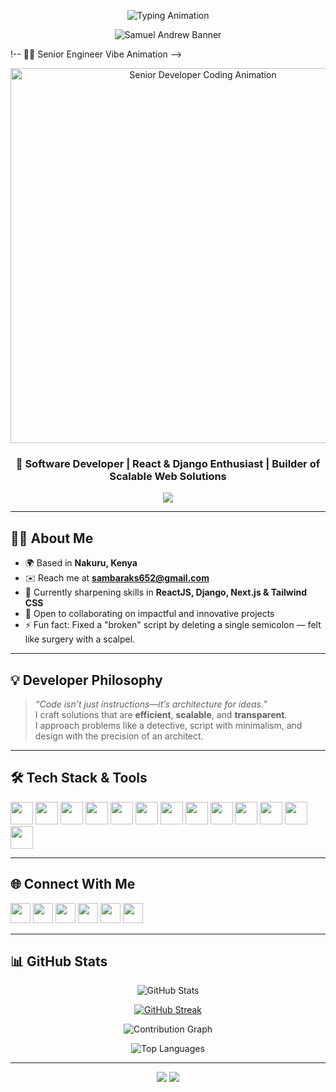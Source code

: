 <!-- Typing Animation Intro -->
<p align="center">
  <img src="https://readme-typing-svg.herokuapp.com?font=Fira+Code&weight=600&size=28&pause=1000&color=38BDAE&center=true&vCenter=true&width=600&lines=Hi+There!+👋;I'm+Samuel+Andrew;Software+Developer+%7C+Blockchain+Enthusiast;React+%26+Django+Lover;Building+Scalable+Web+Solutions" alt="Typing Animation" />
</p>



<!-- Gradient Waving Banner -->
<p align="center">
  <img src="https://capsule-render.vercel.app/api?type=waving&height=200&text=Samuel%20Andrew&fontAlign=50&fontAlignY=40&color=gradient" alt="Samuel Andrew Banner"/>
</p>

!-- 👨‍💻 Senior Engineer Vibe Animation -->
<p align="center">
  <img src="https://media.giphy.com/media/qgQUggAC3Pfv687qPC/giphy.gif" width="600" alt="Senior Developer Coding Animation" />
</p>


<!-- Minimal Elegant Name Header -->
<h3 align="center">🚀 Software Developer | React & Django Enthusiast | Builder of Scalable Web Solutions</h3>

<p align="center">
  <img src="https://github-profile-trophy.vercel.app/?username=sambaraks652&theme=gruvbox&no-frame=true&no-bg=true&margin-w=4" />
</p>  

---

## 🧑‍💻 About Me  

- 🌍 Based in **Nakuru, Kenya**  
- ✉️ Reach me at **[sambaraks652@gmail.com](mailto:sambaraks652@gmail.com)**  
- 🧠 Currently sharpening skills in **ReactJS, Django, Next.js & Tailwind CSS**  
- 🤝 Open to collaborating on impactful and innovative projects  
- ⚡ Fun fact: Fixed a "broken" script by deleting a single semicolon — felt like surgery with a scalpel.  

---

## 💡 Developer Philosophy  

> *“Code isn’t just instructions—it’s architecture for ideas.”*  
I craft solutions that are **efficient**, **scalable**, and **transparent**.  
I approach problems like a detective, script with minimalism, and design with the precision of an architect.  

---

## 🛠 Tech Stack & Tools  

<p align="left">
<a href="https://www.typescriptlang.org/" target="_blank"><img src="https://raw.githubusercontent.com/danielcranney/readme-generator/main/public/icons/skills/typescript-colored.svg" width="36" height="36" /></a>
<a href="https://developer.mozilla.org/en-US/docs/Web/JavaScript" target="_blank"><img src="https://raw.githubusercontent.com/danielcranney/readme-generator/main/public/icons/skills/javascript-colored.svg" width="36" height="36" /></a>
<a href="https://www.python.org/" target="_blank"><img src="https://raw.githubusercontent.com/danielcranney/readme-generator/main/public/icons/skills/python-colored.svg" width="36" height="36" /></a>
<a href="https://react.dev/" target="_blank"><img src="https://raw.githubusercontent.com/danielcranney/readme-generator/main/public/icons/skills/react-colored.svg" width="36" height="36" /></a>
<a href="https://tailwindcss.com/" target="_blank"><img src="https://raw.githubusercontent.com/danielcranney/readme-generator/main/public/icons/skills/tailwindcss-colored.svg" width="36" height="36" /></a>
<a href="https://www.djangoproject.com/" target="_blank"><img src="https://raw.githubusercontent.com/danielcranney/readme-generator/main/public/icons/skills/django-colored.svg" width="36" height="36" /></a>
<a href="https://vitejs.dev/" target="_blank"><img src="https://raw.githubusercontent.com/danielcranney/readme-generator/main/public/icons/skills/vite-colored.svg" width="36" height="36" /></a>
<a href="https://www.mysql.com/" target="_blank"><img src="https://raw.githubusercontent.com/danielcranney/readme-generator/main/public/icons/skills/mysql-colored.svg" width="36" height="36" /></a>
<a href="https://www.mongodb.com/" target="_blank"><img src="https://raw.githubusercontent.com/danielcranney/readme-generator/main/public/icons/skills/mongodb-colored.svg" width="36" height="36" /></a>
<a href="https://git-scm.com/" target="_blank"><img src="https://raw.githubusercontent.com/danielcranney/readme-generator/main/public/icons/skills/git-colored.svg" width="36" height="36" /></a>
<a href="https://code.visualstudio.com/" target="_blank"><img src="https://raw.githubusercontent.com/danielcranney/readme-generator/main/public/icons/skills/visualstudiocode.svg" width="36" height="36" /></a>
<a href="https://www.linux.org" target="_blank"><img src="https://raw.githubusercontent.com/danielcranney/readme-generator/main/public/icons/skills/linux-colored.svg" width="36" height="36" /></a>
<a href="https://metamask.io/" target="_blank"><img src="https://raw.githubusercontent.com/danielcranney/readme-generator/main/public/icons/skills/metamask-colored.svg" width="36" height="36" /></a>
</p>  

---

## 🌐 Connect With Me  

<p align="left">
  <a href="https://discord.com/users/1205152089425186863" target="_blank"><img src="https://raw.githubusercontent.com/danielcranney/readme-generator/main/public/icons/socials/discord.svg" width="32" /></a>
  <a href="https://github.com/sambaraks652" target="_blank"><img src="https://raw.githubusercontent.com/danielcranney/readme-generator/main/public/icons/socials/github.svg" width="32" /></a>
  <a href="http://www.instagram.com/smart_contract_wizard" target="_blank"><img src="https://raw.githubusercontent.com/danielcranney/readme-generator/main/public/icons/socials/instagram.svg" width="32" /></a>
  <a href="https://www.linkedin.com/in/samuel-andrew" target="_blank"><img src="https://raw.githubusercontent.com/danielcranney/readme-generator/main/public/icons/socials/linkedin.svg" width="32" /></a>
  <a href="https://x.com/solidity_wizard" target="_blank"><img src="https://raw.githubusercontent.com/danielcranney/readme-generator/main/public/icons/socials/twitter.svg" width="32" /></a>
  <a href="https://www.youtube.com/@andreascoder" target="_blank"><img src="https://raw.githubusercontent.com/danielcranney/readme-generator/main/public/icons/socials/youtube.svg" width="32" /></a>
</p>  

---

## 📊 GitHub Stats  

<p align="center">
  <img src="https://github-readme-stats.vercel.app/api?username=sambaraks652&show_icons=true&count_private=true&theme=tokyonight&hide_border=true" alt="GitHub Stats" />
</p>  

<p align="center">
  <a href="https://git.io/streak-stats"><img src="https://streak-stats.demolab.com?user=sambaraks652&theme=tokyonight&hide_border=true" alt="GitHub Streak" /></a>
</p>  

<p align="center">
  <img src="https://github-readme-activity-graph.vercel.app/graph?username=sambaraks652&bg_color=1a1b27&color=70a5fd&line=38bdae&point=bf91f3&area=true&hide_border=true" alt="Contribution Graph" />
</p>  

<p align="center">
  <img src="https://github-readme-stats.vercel.app/api/top-langs/?username=sambaraks652&layout=compact&theme=tokyonight&hide_border=true" alt="Top Languages" />
</p>  

---

<p align="center">
  <img src="https://img.shields.io/badge/Terminal-powered-brightgreen?style=for-the-badge&logo=gnubash&logoColor=white" />
  <img src="https://img.shields.io/badge/Made_with-Linux-blue?style=for-the-badge&logo=linux&logoColor=white" />
</p>
